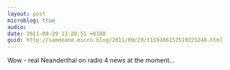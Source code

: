 ```yaml
---
layout: post
microblog: true
audio: 
date: 2011-09-29 13:20:51 +0100
guid: http://samdeane.micro.blog/2011/09/29/t119386152519221248.html
---
```

Wow - real Neanderthal on radio 4 news at the moment...
